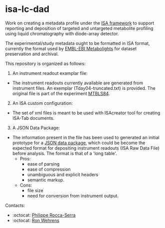 # isa-lc-dad

Work on creating a metadata profile under the [ISA framework](https://isa-tools.org) to support reporting and deposition of targeted and untargeted metabolite profiling using liquid chromatography with diode-array detector.

The experimental/study metadata ought to be formatted in ISA format, currently the format used by [EMBL-EBI Metabolights](https://www.ebi.ac.uk/metabolights) for dataset preservation and archival.

This repository is organized as follows:

1. An instrument readout examplar file:
  * The instrument readouts currently available are generated from instrument files. An exemplar (Tday04-truncated.txt) is provided.
  The original file is part of the experiment [MTBLS84](https://www.ebi.ac.uk/metabolights/MTBLS84).
  
2. An ISA custom configuration:
  * The set of xml files is meant to be used with ISAcreator tool for creating ISA-Tab documents.
  
3. A JSON Data Package:
  * The information present in the file has been used to generated an initial prototype for a [JSON data package](http://frictionlessdata.io/specs/tabular-data-package/), which could be become the expected format for depositing instrument readouts (ISA Raw Data File) before analysis. The format is that of a 'long table'.
      * Pros:
          * ease of parsing
          * ease of compression
          * unambiguous and explicit headers
          * semantic markup.
      * Cons:
          * file size
          * need for conversion from instrument output. 




Contacts:
* :octocat: [Philippe Rocca-Serra](@proccaserra) 
* :octocat: [Ron Wehrens](@rwehrens)
